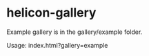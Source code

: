 # helicon-gallery

Example gallery is in the gallery/example folder.

Usage: index.html?gallery=example